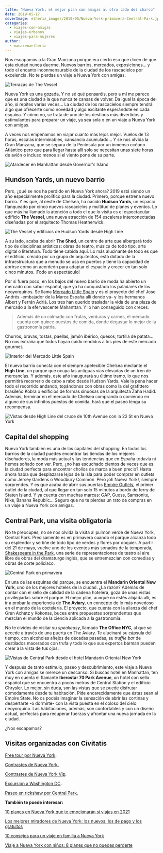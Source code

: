 ```yaml
---
title: "Nueva York: el mejor plan con amigas al otro lado del charco"
date: 2019-05-17
coverImage: etheria_images/2019/05/Nueva-York-primavera-Central-Park.jpg
categories: 
  - viajes-con-amigas
  - viajes-urbanos
  - viajes-para-mujeres
author: 
  - macarenaetheria
---
```


Nos escapamos a la Gran Manzana porque era cierto eso que dicen de que esta ciudad nunca 
duerme. Nuevos barrios, mercados, exposiciones... y todo el encanto inconmensurable de 
la ciudad de los rascacielos por excelencia. No te pierdas un viaje a Nueva York con 
amigas. 

![Terrazas de The Vessel](etheria_images/2019/05/nueva-york-primavera.jpg "Terrazas de The Vessel, la penúltima atracción arquitectónica de Nueva York.")

Nueva York es una gozada. Y no sé qué pensaréis, pero a mí me parece que es una ciudad a 
la que nunca te cansas de volver. Da igual la época del año, si repites varias veces... 
La ciudad de los rascacielos siempre tendrá algo que ofrecerte como novedad y algo 
excitante esperándote en cada esquina. Y cómo no, se trata de uno de los destinos más 
divertidos y estimulantes para preparar un viaje, ya sea sola o en un viaje a Nueva York 
con amigas. 

A veces nos empeñamos en viajar cuanto más lejos mejor. Vuelos de 13 horas, escalas 
interminables, cansancio acumulado... Y se nos olvida la Gran Manzana, que se separa de 
la Península por un inmenso océano Atlántico pero que para llegar hasta allí solo se 
necesitan unas siete horas de avión o incluso menos si el viento pone de su parte. 

![Atardecer en Manhattan desde Governor's Island](etheria_images/2019/05/Nueva-york-primavera-manhattan.jpg "Atardecer en Manhattan desde Governor's Island. © Oleg Chursin")

## Hundson Yards, un nuevo barrio

Pero, ¿qué se nos ha perdido en Nueva York ahora? 2019 está siendo un año especialmente 
prolífico para la ciudad. Primero, porque estrena nuevo barrio. Y es que, al oeste de 
Chelsea, ha nacido **Hudson Yards**, un espacio flanqueado por cinco nuevos rascacielos 
y multitud de planes y eventos. Lo que más ha llamado la atención a todo el que lo 
visita es el espectacular edificio **The Vessel**, una nueva atracción de 154 escaleras 
interconectadas diseñadas por el arquitecto Thomas Heatherwick. 

![The Vessel y edificios de Hudson Yards desde High Line](etheria_images/2019/05/Nueva-york-huson-yards.jpg "The Vessel y edificios de Hudson Yards desde High Line. © Macarena Escrivá")

A su lado, acaba de abrir **The Shed**, un centro de arte que albergará todo tipo de 
disciplinas artísticas: obras de teatro, música de todo tipo, arte digital o literatura. 
Todo tiene cabida aquí. Lo más alucinante de todo es que el edificio, creado por un 
grupo de arquitectos, está dotado de la infraestructura que a menudo se usa en puertos y 
tiene la capacidad de abrirse como un acordeón para adaptar el espacio y crecer en tan 
solo cinco minutos. ¡Todo un espectáculo! 

Por si fuera poco, en los bajos del nuevo barrio de moda ha abierto un mercado con sabor 
español, que ya ha conquistado los paladares de los neoyorquinos. Se llama [Mercado 
Little Spain](https://www.littlespain.com) y es el proyecto del chef Jose Andrés 
-embajador de la Marca España allí donde va- y los hermanos Albert y Ferrán Adrià. Los 
tres han querido trasladar la vida de una plaza de mercado a la efervescente Mahanttan. 
Y lo han conseguido con creces. 

> Además de un colmado con frutas, verduras y carnes, el mercado cuenta con quince puestos 
> de comida, donde degustar lo mejor de la gastronomía patria. 

Churros, bravas, tostas, paellas, jamón ibérico, quesos, tortilla de patata... No nos 
extraña que todos hayan caído rendidos a los pies de este mercado gourmet. 

![Interior del Mercado Little Spain](etheria_images/2019/05/Nueva-York-primavera-Little-Spain-Plaza.jpg "Interior del © Mercado Little Spain")

El nuevo barrio conecta con el siempre apetecible Chelsea mediante el **High Line**, un 
parque que ocupa las antiguas vías elevadas de un tren de mercancías. Y además, este año 
inaugurará su último tramo, lo que nos permitirá recorrerlo de cabo a rabo desde Hudson 
Yards. Vale la pena hacer todo el recorrido andando, topándonos con obras como la del 
grafittero brasileño Kobra o edificios de formas sinuosas de la arquitecta Zaha Hadid. 
Además, terminar en el mercado de Chelsea comprando o comiendo en alguno de sus 
infinitos puestos de comida, hará que el paseo tenga su recompensa. 

![Vistas desde High Line del cruce de 10th Avenue con la 23 St en Nueva York](etheria_images/2019/05/Nueva-York-primavera-high-line.jpg "Vistas desde High Line del cruce de 10th Avenue con la 23 St. ©. Morgan")

## Capital del shopping

Nueva York también es una de las capitales del shopping. En todos los barrios de la 
ciudad puedes encontrar las tiendas de los mejores diseñadores, la moda más actual y las 
tendencias que en España todavía ni hemos soñado con ver. Pero, ¿no has escuchado 
cientos de veces que es la ciudad perfecta para encontrar chollos de marca a buen 
precio? Hasta ahora había que desplazarse lejos de la isla para poder comprar en outlets 
como Jersey Gardens o Woodbury Common. Pero ¡oh Nueva York!, siempre sorprendes. Y es 
que acaba de abrir sus puertas [Empire Outlets](http://empireoutlets.nyc), el primer 
outlet de la ciudad, al que llegar en tan solo 15 minutos a bordo de ferry de Staten 
Island. Y ya cuenta con muchas marcas: GAP, Guess, Samsonite, Nike, Banana Republic... 
Seguro que no te pierdes un rato de compras en un viaje a Nueva York con amigas. 

## Central Park, una visita obligatoria

No te preocupes, no se nos olvida la visita al pulmón verde de Nueva York, Central Park. 
Precisamente es en primavera cuando el parque alcanza todo su esplendor y se tiñe de 
todo tipo de verdes y flores por doquier. A partir del 21 de mayo, vuelve uno de los 
eventos más sonados de la temporada, [Shakespeare in the 
Park](https://www.centralpark.com/things-to-do/activities/shakespeare-in-the-park/), una 
serie de representaciones de teatro al aire libre de obras del dramaturgo inglés, que se 
entremezclan con comedias y obras de corte policiaco. 

![Central Park en primavera](etheria_images/2019/05/Nueva-York-primavera-Central-Park.jpg "Central Park en primavera. © NYGO")

En una de las esquinas del parque, se encuentra el **Mandarin Oriental New York**, uno 
de los mejores hoteles de la ciudad. ¿La razón? Además de contar con el sello de calidad 
de la cadena hotelera, goza de unas vistas privilegiadas sobre el parque. El mejor plan, 
aunque no estés alojada allí, es ir a probar la experiencia de **The Aviary**, un 
concepto de lo más novedoso en el mundo de la coctelería. El proyecto, que cuenta con la 
alianza del chef Gran Achatz y Kokonas, bucea entre propuestas sorprendentes que mezclan 
el mundo de la ciencia aplicada a la gastronomía. 

No te olvides de visitar su _speakeasy_, llamado **The Office NYC**, al que se accede a 
través de una puerta en The Aviary. Te alucinará su cápsula del tiempo, con alcoholes 
añejos de décadas pasadas, su _truffle bar_ de destilados macerados con trufa y todo lo 
que sus expertos bárman pueden crear a la vista de tus ojos. 

![Vistas de Central Park desde el hotel Mandarin Oriental New York](etheria_images/2019/05/Nueva-York-primavera-Vistas-Mandarion-Oriental.jpg "Vistas de Central Park desde el hotel © Mandarin Oriental New York.")

Y después de tanto estímulo, paseo y descubrimiento, este viaje a Nueva York con amigas 
se merece un descanso. Si buscas hotel en Manhattan, ten muy en cuenta el flamante 
**Iberostar 70 Park Avenue**, un hotel con sello español que se encuentra a pocos metros 
de Central Station y el edificio Chrysler. Lo mejor, sin duda, son las vistas que se 
puede disfrutar cómodamente desde tu habitación. Pide encarecidamente que éstas sean al 
Empire State. No os podéis imaginar la sensación de abrir las cortinas y despertarte -o 
dormirte- con la vista puesta en el coloso del cielo neoyorquino. Las habitaciones, 
además, son confortables y con un diseño actual, perfectas para recuperar fuerzas y 
afrontar una nueva jornada en la ciudad. 

¿Nos escapamos? 

## Visitas organizadas con Civitatis

[Free tour por Nueva 
York](https://www.civitatis.com/es/nueva-york/free-tour-nueva-york/?aid=10211). 

[Contrastes de Nueva 
York.](https://www.civitatis.com/es/nueva-york/tour-privado-nueva-york/?aid=10211) 

[Contrastes de Nueva York 
Vip](https://www.civitatis.com/es/nueva-york/contrastes-nueva-york-vip/?aid=10211). 

[Excursión a Washington 
DC](https://www.civitatis.com/es/nueva-york/excursion-washington/?aid=10211). 

[Paseo en rickshaw por Central 
Park.](https://www.civitatis.com/es/nueva-york/tour-rickshaw-central-park/?aid=10211) 

**También te puede interesar:** 

[10 planes en Nueva York que te emocionarán si viajas en 
2021](https://etheriamagazine.com/2021/05/10/10-planes-en-nueva-york-nuevos-2021/) 

[Los mejores miradores de Nueva York: los nuevos, los de pago y los 
gratuitos](https://etheriamagazine.com/2020/02/24/los-mejores-miradores-de-nueva-york-gratis-de-pago/) 

[10 consejos para un viaje en familia a Nueva 
York](https://etheriamagazine.com/2018/07/28/consejos-para-viajar-en-familia-a-nueva-york/) 

[Viaje a Nueva York con niños: 8 planes que no puedes 
perderte](https://etheriamagazine.com/2018/07/23/8-planes-con-ninos-en-nueva-york/)
